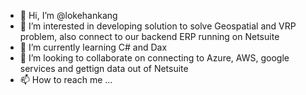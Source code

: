 - 👋 Hi, I’m @lokehankang
- 👀 I’m interested in developing solution to solve Geospatial and VRP problem, also connect to our backend ERP running on Netsuite
- 🌱 I’m currently learning C# and Dax
- 💞️ I’m looking to collaborate on connecting to Azure, AWS, google services and gettign data out of Netsuite
- 📫 How to reach me ...

<!---
lokehankang/lokehankang is a ✨ special ✨ repository because its `README.md` (this file) appears on your GitHub profile.
You can click the Preview link to take a look at your changes.
--->
